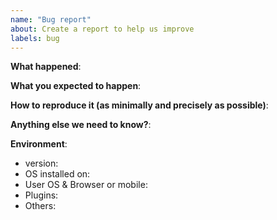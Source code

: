 ```yaml
---
name: "Bug report"
about: Create a report to help us improve
labels: bug
---
```

<!-- Please read our Rules of Conduct: https://github.com/flow-build/community -->
<!-- Please check if your issue is not a duplicate by [searching existing issues](https://github.com/flow-builder/workflow/search?type=Issues) -->

**What happened**:

**What you expected to happen**:

**How to reproduce it (as minimally and precisely as possible)**:

**Anything else we need to know?**:

**Environment**:

- version:
- OS installed on:
- User OS & Browser or mobile:
- Plugins:
- Others:
